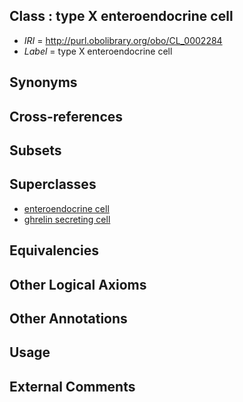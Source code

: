 
## Class : type X enteroendocrine cell

 * *IRI* = http://purl.obolibrary.org/obo/CL_0002284
 * *Label* = type X enteroendocrine cell

## Synonyms


## Cross-references


## Subsets


## Superclasses

 * [enteroendocrine cell](../../CL/64/CL_0000164.md)
 * [ghrelin secreting cell](../../CL/18/CL_0005018.md)

## Equivalencies


## Other Logical Axioms


## Other Annotations


## Usage


## External Comments

